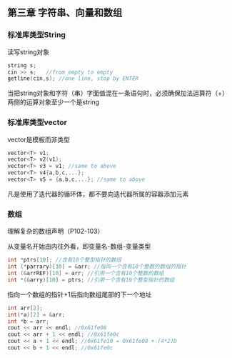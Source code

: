 ## 第三章 字符串、向量和数组

### 标准库类型String

读写string对象

```C++
string s;
cin >> s;   //from empty to empty
getline(cin,s); //one line, stop by ENTER
```

当把string对象和字符（串）字面值混在一条语句时，必须确保加法运算符（+）两侧的运算对象至少一个是string



### 标准库类型vector

vector是模板而非类型

```C++
vector<T> v1;
vector<T> v2(v1);
vector<T> v3 = v1; //same to above
vector<T> v4{a,b,c,...};
vector<T> v5 = {a,b,c,...}; //same to above
```

凡是使用了迭代器的循环体，都不要向迭代器所属的容器添加元素



### 数组

理解复杂的数组声明（P102-103）

从变量名开始由内往外看，即变量名-数组-变量类型

```C++
int *ptrs[10]; //含有10个整型指针的数组
int (*parrary)[10] = &arr; //指向一个含有10个整数的数组的指针
int (&arrREF)[10] = arr; //引用一个含有10个整数的数组
int *(&arry)[10] = ptrs; //引用一个含有10个整型指针的数组
```

指向一个数组的指针+1后指向数组尾部的下一个地址

```C++
int arr[2];
int(*a)[2] = &arr;
int *b = arr;
cout << arr << endl; //0x61fe08
cout << arr + 1 << endl; //0x61fe0c
cout << a + 1 << endl; //0x61fe10 = 0x61fe08 + (4*2)D
cout << b + 1 << endl; //0x61fe0c
```

